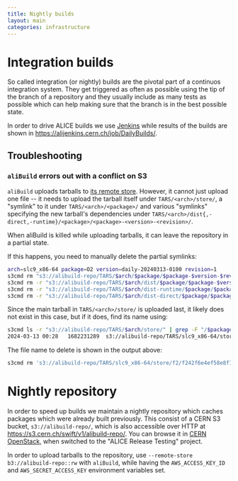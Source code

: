 ```yaml
---
title: Nightly builds
layout: main
categories: infrastructure
---
```


# Integration builds

So called integration (or nightly) builds are the pivotal part of a continuos
integration system. They get triggered as often as possible using the tip of
the branch of a repository and they usually include as many tests as possible which
can help making sure that the branch is in the best possible state.

In order to drive ALICE builds we use [Jenkins](https://jenkins-ci.org) while
results of the builds are shown in <https://alijenkins.cern.ch/job/DailyBuilds/>.

## Troubleshooting

### `aliBuild` errors out with a conflict on S3

`aliBuild` uploads tarballs to [its remote store](#nightly-repository).
However, it cannot just upload one file -- it needs to upload the tarball itself under `TARS/<arch>/store/`, a "symlink" to it under `TARS/<arch>/<package>/` and various "symlinks" specifying the new tarball's dependencies under `TARS/<arch>/dist{,-direct,-runtime}/<package>/<package>-<version>-<revision>/`.

When aliBuild is killed while uploading tarballs, it can leave the repository in a partial state.

If this happens, you need to manually delete the partial symlinks:

```bash
arch=slc9_x86-64 package=O2 version=daily-20240313-0100 revision=1
s3cmd rm "s3://alibuild-repo/TARS/$arch/$package/$package-$version-$revision.$arch.tar.gz"
s3cmd rm -r "s3://alibuild-repo/TARS/$arch/dist/$package/$package-$version-$revision/"
s3cmd rm -r "s3://alibuild-repo/TARS/$arch/dist-runtime/$package/$package-$version-$revision/"
s3cmd rm -r "s3://alibuild-repo/TARS/$arch/dist-direct/$package/$package-$version-$revision/"
```

Since the main tarball in `TARS/<arch>/store/` is uploaded last, it likely does not exist in this case, but if it does, find its name using:

```bash
s3cmd ls -r "s3://alibuild-repo/TARS/$arch/store/" | grep -F "/$package-$version-$revision.$arch.tar.gz"
2024-03-13 00:28   1682231289  s3://alibuild-repo/TARS/slc9_x86-64/store/f2/f242f6e4ef58e8f15f3b410729bee6fdb562d790/O2-daily-20240313-0100-1.slc9_x86-64.tar.gz
```

The file name to delete is shown in the output above:

```bash
s3cmd rm 's3://alibuild-repo/TARS/slc9_x86-64/store/f2/f242f6e4ef58e8f15f3b410729bee6fdb562d790/O2-daily-20240313-0100-1.slc9_x86-64.tar.gz'
```

# Nightly repository

In order to speed up builds we maintain a nightly repository which caches packages which were already built previously.
This consist of a CERN S3 bucket, `s3://alibuild-repo/`, which is also accessible over HTTP at <https://s3.cern.ch/swift/v1/alibuild-repo/>.
You can browse it in [CERN OpenStack](https://openstack.cern.ch/project/containers/container/alibuild-repo), when switched to the "ALICE Release Testing" project.

In order to upload tarballs to the repository, use `--remote-store b3://alibuild-repo::rw` with `aliBuild`, while having the `AWS_ACCESS_KEY_ID` and `AWS_SECRET_ACCESS_KEY` environment variables set.
